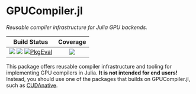 # GPUCompiler.jl

*Reusable compiler infrastructure for Julia GPU backends.*

| **Build Status**                                                                                   | **Coverage**                    |
|:--------------------------------------------------------------------------------------------------:|:-------------------------------:|
| [![][gitlab-img]][gitlab-url] [![][travis-img]][travis-url] [![PkgEval][pkgeval-img]][pkgeval-url] | [![][codecov-img]][codecov-url] |

[gitlab-img]: https://gitlab.com/JuliaGPU/GPUCompiler.jl/badges/master/pipeline.svg
[gitlab-url]: https://gitlab.com/JuliaGPU/GPUCompiler.jl/commits/master

[travis-img]: https://api.travis-ci.org/JuliaGPU/GPUCompiler.jl.svg?branch=master
[travis-url]: https://travis-ci.org/JuliaGPU/GPUCompiler.jl

[pkgeval-img]: https://juliaci.github.io/NanosoldierReports/pkgeval_badges/G/GPUCompiler.svg
[pkgeval-url]: https://juliaci.github.io/NanosoldierReports/pkgeval_badges/G/GPUCompiler.html

[codecov-img]: https://codecov.io/gh/JuliaGPU/GPUCompiler.jl/branch/master/graph/badge.svg
[codecov-url]: https://codecov.io/gh/JuliaGPU/GPUCompiler.jl

This package offers reusable compiler infrastructure and tooling for
implementing GPU compilers in Julia. **It is not intended for end users!**
Instead, you should use one of the packages that builds on GPUCompiler.jl, such
as [CUDAnative](https://github.com/JuliaGPU/CUDAnative.jl).
